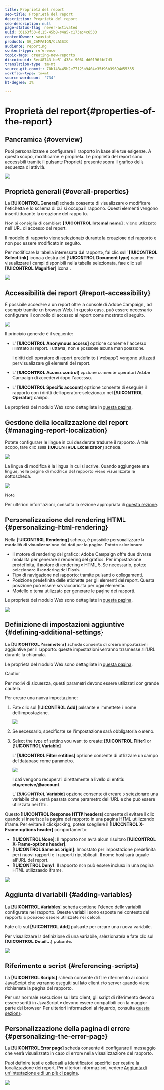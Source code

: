 ```yaml
---
title: Proprietà del report
seo-title: Proprietà del report
description: Proprietà del report
seo-description: null
page-status-flag: never-activated
uuid: 56163f53-d115-45b8-94a5-c173ac4c6533
contentOwner: sauviat
products: SG_CAMPAIGN/CLASSIC
audience: reporting
content-type: reference
topic-tags: creating-new-reports
discoiquuid: 5ec88743-be51-438c-9064-dd0196fdd7d3
translation-type: tm+mt
source-git-commit: 70b143445b2e77128b9404e35d96b39694d55335
workflow-type: tm+mt
source-wordcount: '734'
ht-degree: 3%

---
```



# Proprietà del report{#properties-of-the-report}

## Panoramica {#overview}

Puoi personalizzare e configurare il rapporto in base alle tue esigenze. A questo scopo, modificarne le proprietà. Le proprietà del report sono accessibili tramite il pulsante Proprietà presente sopra il grafico della sequenza di attività.

![](assets/s_ncs_advuser_report_properties_01.png)

## Proprietà generali {#overall-properties}

La **[!UICONTROL General]** scheda consente di visualizzare o modificare l&#39;etichetta e lo schema di cui si occupa il rapporto. Questi elementi vengono inseriti durante la creazione del rapporto.

Non si consiglia di cambiare **[!UICONTROL Internal name]** : viene utilizzato nell&#39;URL di accesso del report.

Il modello di rapporto viene selezionato durante la creazione del rapporto e non può essere modificato in seguito.

Per modificare la tabella interessata dal rapporto, fai clic sull’ **[!UICONTROL Select link]** icona a destra del **[!UICONTROL Document type]** campo. Per visualizzare i campi disponibili nella tabella selezionata, fare clic sull’ **[!UICONTROL Magnifier]** icona .

![](assets/s_ncs_advuser_report_properties_02.png)

## Accessibilità dei report {#report-accessibility}

È possibile accedere a un report oltre la console di Adobe Campaign , ad esempio tramite un browser Web. In questo caso, può essere necessario configurare il controllo di accesso al report come mostrato di seguito.

![](assets/s_ncs_advuser_report_properties_02b.png)

Il principio generale è il seguente:

* L&#39; **[!UICONTROL Anonymous access]** opzione consente l&#39;accesso illimitato al report. Tuttavia, non è possibile alcuna manipolazione.

   I diritti dell&#39;operatore di report predefinito (&#39;webapp&#39;) vengono utilizzati per visualizzare gli elementi del report.

* L&#39; **[!UICONTROL Access control]** opzione consente  operatori Adobe Campaign di accedervi dopo l&#39;accesso.
* L&#39; **[!UICONTROL Specific account]** opzione consente di eseguire il rapporto con i diritti dell&#39;operatore selezionato nel **[!UICONTROL Operator]** campo.

Le proprietà del modulo Web sono dettagliate in [questa pagina](../../web/using/about-web-forms.md).

## Gestione della localizzazione dei report {#managing-report-localization}

Potete configurare le lingue in cui desiderate tradurre il rapporto. A tale scopo, fare clic sulla **[!UICONTROL Localization]** scheda.

![](assets/s_ncs_advuser_report_properties_06.png)

La lingua di modifica è la lingua in cui si scrive. Quando aggiungete una lingua, nella pagina di modifica del rapporto viene visualizzata la sottoscheda.

![](assets/s_ncs_advuser_report_properties_05a.png)

>[!NOTE]
>
>Per ulteriori informazioni, consulta la sezione appropriata di [questa sezione](../../web/using/translating-a-web-form.md).

## Personalizzazione del rendering HTML {#personalizing-html-rendering}

Nella **[!UICONTROL Rendering]** scheda, è possibile personalizzare la modalità di visualizzazione dei dati per la pagina. Potete selezionare:

* Il motore di rendering del grafico:  Adobe Campaign offre due diverse modalità per generare il rendering del grafico. Per impostazione predefinita, il motore di rendering è HTML 5. Se necessario, potete selezionare il rendering del Flash.
* Tipo di navigazione nel rapporto: tramite pulsanti o collegamenti.
* Posizione predefinita delle etichette per gli elementi del report. Questa posizione può essere sovraccaricata per ogni elemento.
* Modello o tema utilizzato per generare le pagine dei rapporti.

Le proprietà del modulo Web sono dettagliate in [questa pagina](../../web/using/about-web-forms.md).

![](assets/s_ncs_advuser_report_properties_08.png)

## Definizione di impostazioni aggiuntive {#defining-additional-settings}

La **[!UICONTROL Parameters]** scheda consente di creare impostazioni aggiuntive per il rapporto: queste impostazioni verranno trasmesse all’URL durante la chiamata.

Le proprietà del modulo Web sono dettagliate in [questa pagina](../../web/using/about-web-forms.md).

>[!CAUTION]
>
>Per motivi di sicurezza, questi parametri devono essere utilizzati con grande cautela.

Per creare una nuova impostazione:

1. Fate clic sul **[!UICONTROL Add]** pulsante e immettete il nome dell’impostazione.

   ![](assets/s_ncs_advuser_report_properties_09a.png)

1. Se necessario, specificate se l&#39;impostazione sarà obbligatoria o meno.
1. Select the type of setting you want to create: **[!UICONTROL Filter]** or **[!UICONTROL Variable]**.

   L&#39; **[!UICONTROL Filter entities]** opzione consente di utilizzare un campo del database come parametro.

   ![](assets/s_ncs_advuser_report_properties_09b.png)

   I dati vengono recuperati direttamente a livello di entità: **ctx/receive/@account**.

   L&#39; **[!UICONTROL Variable]** opzione consente di creare o selezionare una variabile che verrà passata come parametro dell&#39;URL e che può essere utilizzata nei filtri.

Questo **[!UICONTROL Response HTTP headers]** consente di evitare il clic quando si inserisce la pagina del rapporto in una pagina HTML utilizzando iframe. Per evitare il clickjacking, potete scegliere il **[!UICONTROL X-Frame-options header]** comportamento:

* **[!UICONTROL None]**: Il rapporto non avrà alcun risultato **[!UICONTROL X-Frame-options header]**.
* **[!UICONTROL Same as origin]**: Impostato per impostazione predefinita per i nuovi rapporti e i rapporti ripubblicati. Il nome host sarà uguale all&#39;URL del report.
* **[!UICONTROL Deny]**: Il rapporto non può essere incluso in una pagina HTML utilizzando iframe.

![](assets/s_ncs_advuser_report_properties_09c.png)

## Aggiunta di variabili {#adding-variables}

La **[!UICONTROL Variables]** scheda contiene l&#39;elenco delle variabili configurate nel rapporto. Queste variabili sono esposte nel contesto del rapporto e possono essere utilizzate nei calcoli.

Fate clic sul **[!UICONTROL Add]** pulsante per creare una nuova variabile.

Per visualizzare la definizione di una variabile, selezionatela e fate clic sul **[!UICONTROL Detail...]** pulsante.

![](assets/s_ncs_advuser_report_properties_10.png)

## Riferimento a script {#referencing-scripts}

La **[!UICONTROL Scripts]** scheda consente di fare riferimento ai codici JavaScript che verranno eseguiti sul lato client e/o server quando viene richiamata la pagina del rapporto.

Per una normale esecuzione sul lato client, gli script di riferimento devono essere scritti in JavaScript e devono essere compatibili con la maggior parte dei browser. Per ulteriori informazioni al riguardo, consulta [questa sezione](../../web/using/web-forms-answers.md).

## Personalizzazione della pagina di errore {#personalizing-the-error-page}

La **[!UICONTROL Error page]** scheda consente di configurare il messaggio che verrà visualizzato in caso di errore nella visualizzazione del rapporto.

Puoi definire testi e collegarli a identificatori specifici per gestire la localizzazione dei report. Per ulteriori informazioni, vedere [Aggiunta di un&#39;intestazione e di un piè di pagina](../../reporting/using/element-layout.md#adding-a-header-and-a-footer).

![](assets/s_ncs_advuser_report_properties_11.png)

